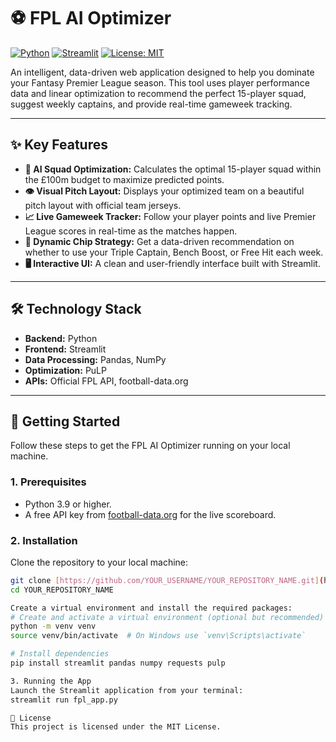 # ⚽ FPL AI Optimizer

[![Python](https://img.shields.io/badge/Python-3.9+-blue?logo=python)](https://www.python.org/)
[![Streamlit](https://img.shields.io/badge/Streamlit-1.25+-red?logo=streamlit)](https://streamlit.io/)
[![License: MIT](https://img.shields.io/badge/License-MIT-yellow.svg)](https://opensource.org/licenses/MIT)

An intelligent, data-driven web application designed to help you dominate your Fantasy Premier League season. This tool uses player performance data and linear optimization to recommend the perfect 15-player squad, suggest weekly captains, and provide real-time gameweek tracking.


---

## ✨ Key Features

* **🤖 AI Squad Optimization:** Calculates the optimal 15-player squad within the £100m budget to maximize predicted points.
* **👁️ Visual Pitch Layout:** Displays your optimized team on a beautiful pitch layout with official team jerseys.
* **📈 Live Gameweek Tracker:** Follow your player points and live Premier League scores in real-time as the matches happen.
* **🧠 Dynamic Chip Strategy:** Get a data-driven recommendation on whether to use your Triple Captain, Bench Boost, or Free Hit each week.
* **🖥️ Interactive UI:** A clean and user-friendly interface built with Streamlit.

---

## 🛠️ Technology Stack

* **Backend:** Python
* **Frontend:** Streamlit
* **Data Processing:** Pandas, NumPy
* **Optimization:** PuLP
* **APIs:** Official FPL API, football-data.org

---

## 🚀 Getting Started

Follow these steps to get the FPL AI Optimizer running on your local machine.

### 1. Prerequisites

* Python 3.9 or higher.
* A free API key from [football-data.org](https://www.football-data.org/login) for the live scoreboard.

### 2. Installation

Clone the repository to your local machine:
```bash
git clone [https://github.com/YOUR_USERNAME/YOUR_REPOSITORY_NAME.git](https://github.com/YOUR_USERNAME/YOUR_REPOSITORY_NAME.git)
cd YOUR_REPOSITORY_NAME

Create a virtual environment and install the required packages:
# Create and activate a virtual environment (optional but recommended)
python -m venv venv
source venv/bin/activate  # On Windows use `venv\Scripts\activate`

# Install dependencies
pip install streamlit pandas numpy requests pulp

3. Running the App
Launch the Streamlit application from your terminal:
streamlit run fpl_app.py

📄 License
This project is licensed under the MIT License.
